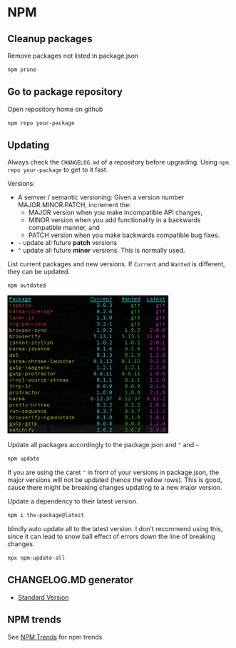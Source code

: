# NPM

## Cleanup packages

Remove packages not listed in package.json

```bash
npm prune
```

## Go to package repository

Open repository home on github

```bash
npm repo your-package
```

## Updating

Always check the `CHANGELOG.md` of a repository before upgrading. Using `npm repo your-package` to get to it fast.

Versions:

- A semver / semantic versioning: Given a version number MAJOR.MINOR.PATCH, increment the:
  - MAJOR version when you make incompatible API changes,
  - MINOR version when you add functionality in a backwards compatible manner, and
  - PATCH version when you make backwards compatible bug fixes.
- `~` update all future **patch** versions
- `^` update all future **minor** versions. This is normally used.

List current packages and new versions. If `Current` and `Wanted` is different, they can be updated.

```bash
npm outdated
```

![npm update](../_media/npm-update.png)

Update all packages accordingly to the package.json and `^` and `~`

```bash
npm update
```

If you are using the caret `^` in front of your versions in package.json, the major versions will not be updated (hence the yellow rows). This is good, cause there might be breaking changes updating to a new major version.

Update a dependency to their latest version.

```bash
npm i the-package@latest
```

blindly auto update all to the latest version. I don't recommend using this, since it can lead to snow ball effect of errors down the line of breaking changes.

```bash
npx npm-update-all
```

## CHANGELOG.MD generator

- [Standard Version](https://github.com/conventional-changelog/standard-version)

## NPM trends

See [NPM Trends](https://www.npmtrends.com) for npm trends.
